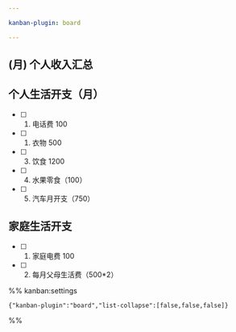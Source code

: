 ```yaml
---

kanban-plugin: board

---
```

## (月) 个人收入汇总

## 个人生活开支（月）

- [ ] 1. 电话费 100
- [ ] 1. 衣物 500
- [ ] 3. 饮食 1200
- [ ] 4. 水果零食（100）
- [ ] 5. 汽车月开支（750）

## 家庭生活开支

- [ ] 1. 家庭电费 100
- [ ] 2. 每月父母生活费（500*2）






%% kanban:settings
```
{"kanban-plugin":"board","list-collapse":[false,false,false]}
```
%%